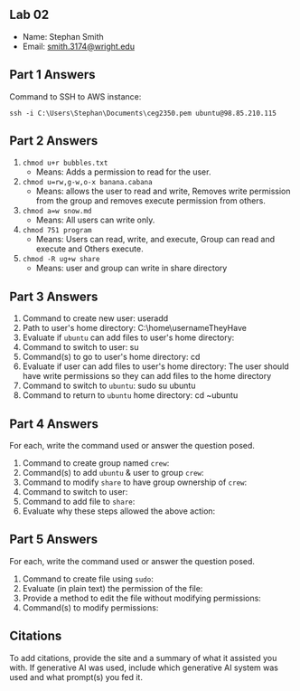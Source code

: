 ## Lab 02

- Name: Stephan Smith 
- Email: smith.3174@wright.edu

## Part 1 Answers

Command to SSH to AWS instance:
```
ssh -i C:\Users\Stephan\Documents\ceg2350.pem ubuntu@98.85.210.115
```

## Part 2 Answers

1. `chmod u+r bubbles.txt`
    - Means: Adds a permission to read for the user.
2. `chmod u=rw,g-w,o-x banana.cabana`
    - Means: allows the user to read and write, Removes write permission from the group and removes execute permission from others.
3. `chmod a=w snow.md`
    - Means: All users can write only.
4. `chmod 751 program`
    - Means: Users can read, write, and execute, Group can read and execute and Others execute.
5. `chmod -R ug+w share`
    - Means: user and group can write in share directory 

## Part 3 Answers

1. Command to create new user: useradd
2. Path to user's home directory: C:\home\usernameTheyHave
3. Evaluate if `ubuntu` can add files to user's home directory:
4. Command to switch to user: su
5. Command(s) to go to user's home directory: cd
6. Evaluate if user can add files to user's home directory: The user should have write permissions so they can add files to the home directory
7. Command to switch to `ubuntu`: sudo su ubuntu
8. Command to return to `ubuntu` home directory: cd ~ubuntu

## Part 4 Answers

For each, write the command used or answer the question posed.

1. Command to create group named `crew`:
2. Command(s) to add `ubuntu` & user to group `crew`:
3. Command to modify `share` to have group ownership of `crew`:
4. Command to switch to user:
5. Command to add file to `share`: 
6. Evaluate why these steps allowed the above action:

## Part 5 Answers

For each, write the command used or answer the question posed.

1. Command to create file using `sudo`: 
2. Evaluate (in plain text) the permission of the file: 
3. Provide a method to edit the file without modifying permissions: 
4. Command(s) to modify permissions:

## Citations

To add citations, provide the site and a summary of what it assisted you with.  If generative AI was used, include which generative AI system was used and what prompt(s) you fed it.

